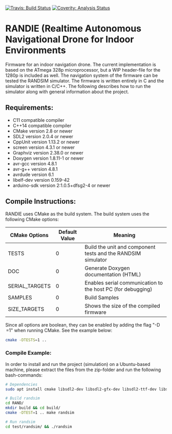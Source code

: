 [![Travis: Build Status](https://travis-ci.org/prozum/rand.svg?branch=master)](https://travis-ci.org/prozum/rand)
[![Coverity: Analysis Status](https://scan.coverity.com/projects/11118/badge.svg)](https://scan.coverity.com/projects/11118)

RANDIE (Realtime Autonomous Navigational Drone for Indoor Environments
======================================================================
Firmware for an indoor navigation drone. The current implementation is based on the ATmega 328p microprocessor, but a WIP header-file for the 1280p is included as well. The navigation system of the firmware can be tested the RANDSIM simulator. The firmware is written entirely in C and the simulator is written in C/C++. The following describes how to run the simulator along with general information about the project.

Requirements:
------------------------------------------------
- C11 compatible compiler
- C++14 compatible compiler
- CMake version 2.8 or newer
- SDL2 version 2.0.4 or newer
- CppUnit version 1.13.2 or newer
- screen version 4.3.1 or newer
- Graphviz version 2.38.0 or newer
- Doxygen version 1.8.11-1 or newer
- avr-gcc version 4.8.1
- avr-g++ version 4.8.1
- avrdude version 6.1
- libelf-dev version 0.159-42
- arduino-sdk version 2:1.0.5+dfsg2-4 or newer

Compile Instructions:
---------------------

RANDIE uses CMake as the build system. The build system uses the following CMake options:

CMake Options | Default Value | Meaning
------------- | ------------- | -------------
TESTS         |       0       | Build the unit and component tests and the RANDSIM simulator
DOC           |       0       | Generate Doxygen documentation (HTML)
SERIAL_TARGETS|       0       | Enables serial communication to the host PC (for debugging)
SAMPLES       |       0       | Build Samples
SIZE_TARGETS  |       0       | Shows the size of the compiled firmware

Since all options are boolean, they can be enabled by adding the flag "-D<OPTION>=1" when running CMake. See the example below:
```bash
cmake -DTESTS=1 ..
```
### Compile Example:
In order to install and run the project (simulation) on a Ubuntu-based machine, please extract the files from the zip-folder and run the following bash-commands:

```bash
# Dependencies
sudo apt install cmake libsdl2-dev libsdl2-gfx-dev libsdl2-ttf-dev libsdl2-image-dev libcppunit-dev screen graphviz-dev doxygen g++ arduino libelf-dev gcc-4.9

# Build randsim
cd RAND/
mkdir build && cd build/
cmake -DTEST=1 .. make randsim

# Run randsim
cd test/randsim/ && ./randsim
```

